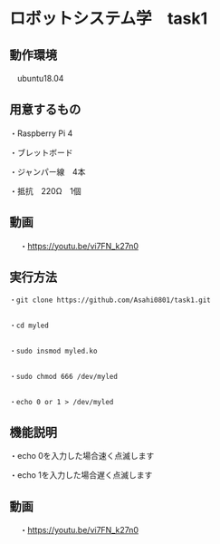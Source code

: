 # ロボットシステム学　task1


## 動作環境
   　ubuntu18.04

  
## 用意するもの

   ・Raspberry Pi 4
 
   ・ブレットボード
  
   ・ジャンパー線　4本
  
   ・抵抗　220Ω　1個
   
     
 ## 動画

　
    ・https://youtu.be/vi7FN_k27n0
 
  
## 実行方法


    ・git clone https://github.com/Asahi0801/task1.git
 
 
    ・cd myled
  
  
    ・sudo insmod myled.ko
  
  
    ・sudo chmod 666 /dev/myled
  
  
    ・echo 0 or 1 > /dev/myled
    
  
## 機能説明


   ・echo 0を入力した場合速く点滅します
  
   ・echo 1を入力した場合遅く点滅します
    
    
 ## 動画

　
    ・https://youtu.be/vi7FN_k27n0
